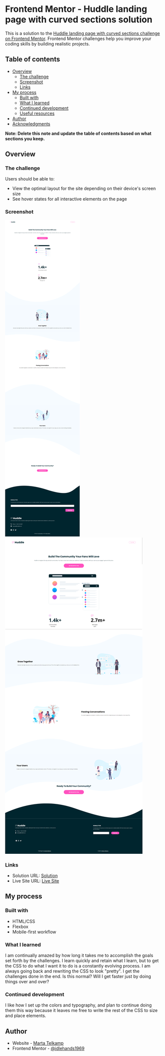 # Frontend Mentor - Huddle landing page with curved sections solution

This is a solution to the [Huddle landing page with curved sections challenge on Frontend Mentor](https://www.frontendmentor.io/challenges/huddle-landing-page-with-curved-sections-5ca5ecd01e82137ec91a50f2). Frontend Mentor challenges help you improve your coding skills by building realistic projects. 

## Table of contents

- [Overview](#overview)
  - [The challenge](#the-challenge)
  - [Screenshot](#screenshot)
  - [Links](#links)
- [My process](#my-process)
  - [Built with](#built-with)
  - [What I learned](#what-i-learned)
  - [Continued development](#continued-development)
  - [Useful resources](#useful-resources)
- [Author](#author)
- [Acknowledgments](#acknowledgments)

**Note: Delete this note and update the table of contents based on what sections you keep.**

## Overview

### The challenge

Users should be able to:

- View the optimal layout for the site depending on their device's screen size
- See hover states for all interactive elements on the page

### Screenshot

![mobile](./mobile.png)
![mobile](./desktop.png)

### Links

- Solution URL: [Solution](https://github.com/idlehands1969/huddle-landing-page/blob/521c2a1c7d394858e0f927000259a5b264395048/index.html)
- Live Site URL: [Live Site]([https://your-live-site-url.com](https://idlehands1969.github.io/huddle-landing-page/))

## My process

### Built with

- HTML/CSS
- Flexbox
- Mobile-first workflow

### What I learned

I am continually amazed by how long it takes me to accomplish the goals set forth by the challenges. I learn quickly and retain what I learn, but to get the CSS to do what I want it to do is a constantly evolving process. I am always going back and rewriting the CSS to look "pretty". I get the challenges done in the end. Is this normal? Will I get faster just by doing things over and over?

### Continued development

I like how I set up the colors and typography, and plan to continue doing them this way because it leaves me free to write the rest of the CSS to size and place elements.


## Author

- Website - [Marta Telkamp](https://iknittheweb.com)
- Frontend Mentor - [@idlehands1969](https://www.frontendmentor.io/profile/idlehands1969)
